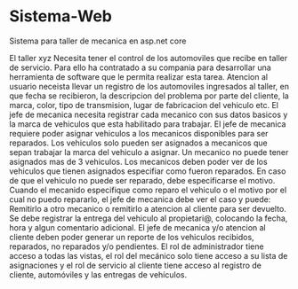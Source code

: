 # Sistema-Web
Sistema para taller de mecanica en asp.net core

El taller xyz Necesita tener el control de los automoviles que recibe en taller de servicio. 
Para ello ha contratado a su compania para desarrollar una herramienta de software que le permita realizar esta tarea.
Atencion al usuario neceista llevar un registro de los automoviles ingresados al taller, en que fecha se recibieron, la descripcion del problema por parte del cliente, la marca, color, tipo de transmision, lugar de fabricacion del vehiculo etc. 
El jefe de mecanica necesita registrar cada mecanico con sus datos basicos y la marca de vehiculos que esta habilitado para trabajar. 
El jefe de mecanica requiere poder asignar vehiculos a los mecanicos disponibles para ser reparados. 
Los vehiculos solo pueden ser asignados a mecanicos que sepan trabajar la marca del vehiculo a asignar.
Un mecanico no puede tener asignados mas de 3 vehiculos. Los mecanicos deben poder ver de los vehiculos que tienen asignados especifiar como fueron reparados. 
En caso de que el vehiculo no puede ser reparado, debe especificarse el motivo.
Cuando el mecanido especifique como reparo el vehiculo o el motivo por el cual no puedo repararlo, el jefe de mecanica debe ver el caso y puede: Remitirlo a otro mecanico o remitirlo a atencion al cliente para ser devuelto.
Se debe registrar la entrega del vehiculo al propietari@, colocando la fecha, hora y algun comentario adicional. 
El jefe de mecanica y/o atencion al cliente deben poder generar un reporte de los vehiculos recibidos, reparados, no reparados y/o pendientes.
El rol de administrador tiene acceso a todas las vistas, el rol del mecánico solo tiene acceso a su lista de asignaciones y el rol de servicio al cliente tiene acceso al registro de cliente, automóviles y las entregas de vehículos. 
